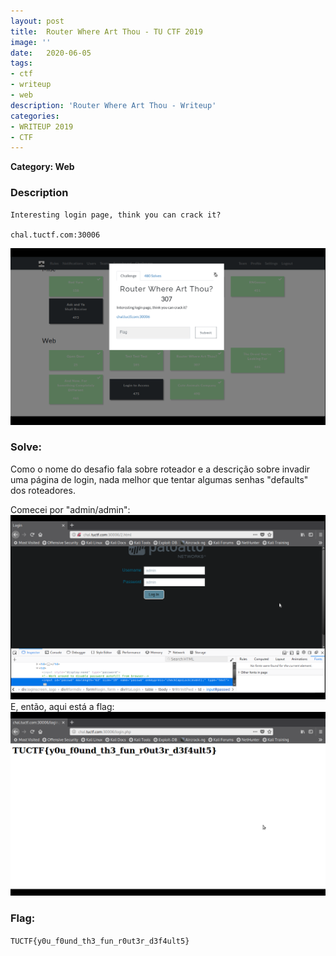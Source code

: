 ```yaml
---
layout: post
title:  Router Where Art Thou - TU CTF 2019
image: ''
date:   2020-06-05
tags:
- ctf
- writeup
- web
description: 'Router Where Art Thou - Writeup'
categories:
- WRITEUP 2019
- CTF
---
```

**Category: Web**

### Description
```
Interesting login page, think you can crack it?

chal.tuctf.com:30006
```
<img src="/assets/img/writeups/2019/TU CTF/Web/Router Where Art Thou/router0.png" />

### Solve:
Como o nome do desafio fala sobre roteador e a descrição sobre invadir uma página de login, nada melhor que tentar algumas senhas "defaults" dos roteadores.

Comecei por "admin/admin":
<img src="/assets/img/writeups/2019/TU CTF/Web/Router Where Art Thou/router1.png" />
E, então, aqui está a flag:
<img src="/assets/img/writeups/2019/TU CTF/Web/Router Where Art Thou/router2.png" />

### Flag:
```TUCTF{y0u_f0und_th3_fun_r0ut3r_d3f4ult5}```